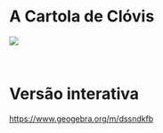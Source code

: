 # A Cartola de Clóvis

![](preview.png)

<br>

# Versão interativa

https://www.geogebra.org/m/dssndkfb